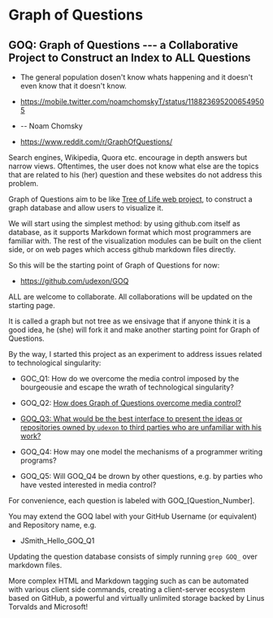 # Graph of Questions
## GOQ: Graph of Questions --- a Collaborative Project to Construct an Index to ALL Questions

- The general population dosen't know whats happening and it doesn't even know that it doesn't know. 
- https://mobile.twitter.com/noamchomskyT/status/1188236952006549505
- -- Noam Chomsky

- https://www.reddit.com/r/GraphOfQuestions/

Search engines, Wikipedia, Quora etc. encourage in depth answers but narrow views. Oftentimes, the user does not know what else are the topics that are related to his (her) question and these websites do not address this problem.

Graph of Questions aim to be like [Tree of Life web project](http://tolweb.org/tree/), to construct a graph database and allow users to visualize it.

We will start using the simplest method: by using github.com itself as database, as it supports Markdown format which most programmers are familiar with. The rest of the visualization modules can be built on the client side, or on web pages which access github markdown files directly.

So this will be the starting point of Graph of Questions for now:

- https://github.com/udexon/GOQ

ALL are welcome to collaborate. All collaborations will be updated on the starting page.

It is called a graph but not tree as we ensivage that if anyone think it is a good idea, he (she) will fork it and make another starting point for Graph of Questions.

By the way, I started this project as an experiment to address issues related to technological singularity:

- GOC_Q1: How do we overcome the media control imposed by the bourgeousie and escape the wrath of technological singularity?

- GOQ_Q2: [How does Graph of Questions overcome media control?](https://github.com/udexon/GOQ/blob/master/Q2_Media_Control.md)

- [GOQ_Q3: What would be the best interface to present the ideas or repositories owned by `udexon` to  third parties who are unfamiliar with his work?](https://github.com/udexon/GOQ/blob/master/Q2_Media_Control.md#GOQ_Q3)
- GOQ_Q4: How may one model the mechanisms of a programmer writing programs?
- GOQ_Q5: Will GOQ_Q4 be drown by other questions, e.g. by parties who have vested interested in media control?

For convenience, each question is labeled with GOQ_[Question_Number].

You may extend the GOQ label with your GitHub Username (or equivalent) and Repository name, e.g.

- JSmith_Hello_GOQ_Q1

Updating the question database consists of simply running `grep GOQ_` over markdown files.

More complex HTML and Markdown tagging such as <a name> can be automated with various client side commands, creating a client-server ecosystem based on GitHub, a powerful and virtually unlimited storage backed by Linus Torvalds and Microsoft!
